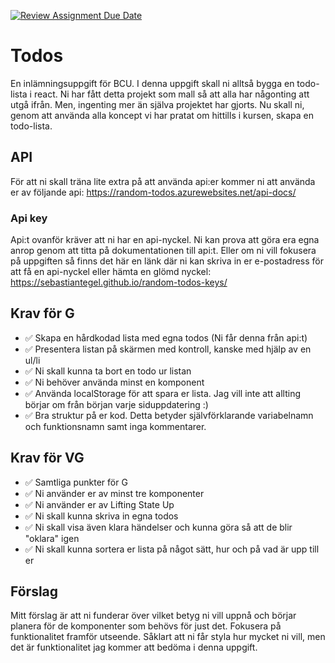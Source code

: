 [![Review Assignment Due Date](https://classroom.github.com/assets/deadline-readme-button-24ddc0f5d75046c5622901739e7c5dd533143b0c8e959d652212380cedb1ea36.svg)](https://classroom.github.com/a/gKtMps5t)

# Todos

En inlämningsuppgift för BCU. I denna uppgift skall ni alltså bygga en todo-lista i react. Ni har fått detta projekt som mall så att alla har någonting att utgå ifrån. Men, ingenting mer än själva projektet har gjorts. Nu skall ni, genom att använda alla koncept vi har pratat om hittills i kursen, skapa en todo-lista.

## API

För att ni skall träna lite extra på att använda api:er kommer ni att använda er av följande api: https://random-todos.azurewebsites.net/api-docs/

### Api key

Api:t ovanför kräver att ni har en api-nyckel. Ni kan prova att göra era egna anrop genom att titta på dokumentationen till api:t. Eller om ni vill fokusera på uppgiften så finns det här en länk där ni kan skriva in er e-postadress för att få en api-nyckel eller hämta en glömd nyckel: https://sebastiantegel.github.io/random-todos-keys/

## Krav för G

- ✅ Skapa en hårdkodad lista med egna todos (Ni får denna från api:t)
- ✅ Presentera listan på skärmen med kontroll, kanske med hjälp av en ul/li
- ✅ Ni skall kunna ta bort en todo ur listan
- ✅ Ni behöver använda minst en komponent
- ✅ Använda localStorage för att spara er lista. Jag vill inte att allting börjar om från början varje siduppdatering :)
- ✅ Bra struktur på er kod. Detta betyder självförklarande variabelnamn och funktionsnamn samt inga kommentarer.

## Krav för VG

- ✅ Samtliga punkter för G
- ✅ Ni använder er av minst tre komponenter
- ✅ Ni använder er av Lifting State Up
- ✅ Ni skall kunna skriva in egna todos
- ✅ Ni skall visa även klara händelser och kunna göra så att de blir "oklara" igen
- ✅ Ni skall kunna sortera er lista på något sätt, hur och på vad är upp till er

## Förslag

Mitt förslag är att ni funderar över vilket betyg ni vill uppnå och börjar planera för de komponenter som behövs för just det. Fokusera på funktionalitet framför utseende. Såklart att ni får styla hur mycket ni vill, men det är funktionalitet jag kommer att bedöma i denna uppgift.
